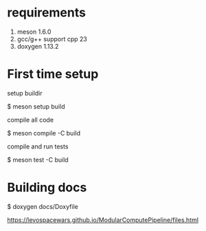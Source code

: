 
# requirements
1. meson 1.6.0
2. gcc/g++ support cpp 23
3. doxygen 1.13.2

# First time setup

setup buildir

$ meson setup build

compile all code

$ meson compile -C build

compile and run tests 

$ meson test -C build 

# Building docs

$ doxygen docs/Doxyfile


https://levospacewars.github.io/ModularComputePipeline/files.html
